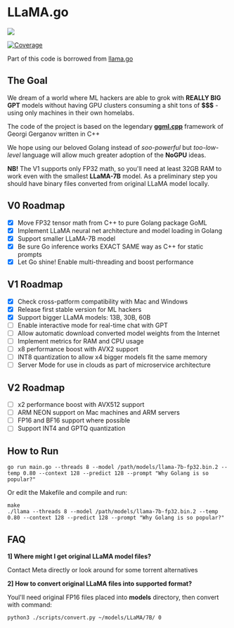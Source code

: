 # LLaMA.go

![](./assets/images/terminal.png?raw=true)

[![Coverage](https://img.shields.io/badge/Coverage-0-red)](https://github.com/gotzmann/llama.go/actions/workflows/coverage.yml)

Part of this code is borrowed from [llama.go](github.com/gotzmann/llama.go)

## The Goal

We dream of a world where ML hackers are able to grok with **REALLY BIG GPT** models without having GPU clusters consuming a shit tons of **$$$** - using only machines in their own homelabs.

The code of the project is based on the legendary **[ggml.cpp](https://github.com/ggerganov/llama.cpp)** framework of Georgi Gerganov written in C++

We hope using our beloved Golang instead of *soo-powerful* but *too-low-level* language will allow much greater adoption of the **NoGPU** ideas.

**NB!** The V1 supports only FP32 math, so you'll need at least 32GB RAM to work even with the smallest **LLaMA-7B** model. As a preliminary step you should have binary files converted from original LLaMA model locally.

## V0 Roadmap

- [x] Move FP32 tensor math from C++ to pure Golang package GoML
- [x] Implement LLaMA neural net architecture and model loading in Golang
- [x] Support smaller LLaMA-7B model
- [x] Be sure Go inference works EXACT SAME way as C++ for static prompts
- [x] Let Go shine! Enable multi-threading and boost performance

## V1 Roadmap

- [x] Check cross-patform compatibility with Mac and Windows
- [x] Release first stable version for ML hackers
- [x] Support bigger LLaMA models: 13B, 30B, 60B
- [ ] Enable interactive mode for real-time chat with GPT
- [ ] Allow automatic download converted model weights from the Internet
- [ ] Implement metrics for RAM and CPU usage
- [ ] x8 performance boost with AVX2 support
- [ ] INT8 quantization to allow x4 bigger models fit the same memory
- [ ] Server Mode for use in clouds as part of microservice architecture

## V2 Roadmap

- [ ] x2 performance boost with AVX512 support
- [ ] ARM NEON support on Mac machines and ARM servers
- [ ] FP16 and BF16 support where possible
- [ ] Support INT4 and GPTQ quantization 

## How to Run

```shell
go run main.go --threads 8 --model /path/models/llama-7b-fp32.bin.2 --temp 0.80 --context 128 --predict 128 --prompt "Why Golang is so popular?"
```

Or edit the Makefile and compile and run:

```shell
make
./llama --threads 8 --model /path/models/llama-7b-fp32.bin.2 --temp 0.80 --context 128 --predict 128 --prompt "Why Golang is so popular?"
```

## FAQ

**1] Where might I get original LLaMA model files?**

Contact Meta directly or look around for some torrent alternatives

**2] How to convert original LLaMA files into supported format?** 

Youl'll need original FP16 files placed into **models** directory, then convert with command:

```shell
python3 ./scripts/convert.py ~/models/LLaMA/7B/ 0
```
